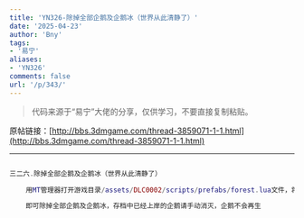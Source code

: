 ```yaml
---
title: 'YN326-除掉全部企鹅及企鹅冰（世界从此清静了）'
date: '2025-04-23'
author: 'Bny'
tags:
- '易宁'
aliases:
- 'YN326'
comments: false
url: '/p/343/'
---
```


> 代码来源于“易宁”大佬的分享，仅供学习，不要直接复制粘贴。

原帖链接：[http://bbs.3dmgame.com/thread-3859071-1-1.html](http://bbs.3dmgame.com/thread-3859071-1-1.html)

---

```lua  

三二六.除掉全部企鹅及企鹅冰（世界从此清静了）

	用MT管理器打开游戏目录/assets/DLC0002/scripts/prefabs/forest.lua文件，将inst:AddComponent("penguinspawner")替换为--inst:AddComponent("penguinspawner")

	即可除掉全部企鹅及企鹅冰，存档中已经上岸的企鹅请手动消灭，企鹅不会再生

```  

